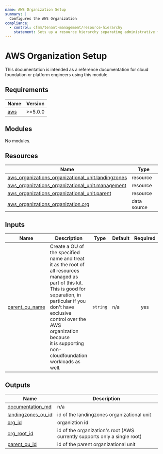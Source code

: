 ```yaml
---
name: AWS Organization Setup
summary: |
  Configures the AWS Organization
compliance:
  - control: cfmm/tenant-management/resource-hierarchy
    statement: Sets up a resource hierarchy separating administrative from customer workloads
---
```


# AWS Organization Setup

This documentation is intended as a reference documentation for cloud foundation or platform engineers using this module.

<!-- BEGIN_TF_DOCS -->
## Requirements

| Name | Version |
|------|---------|
| <a name="requirement_aws"></a> [aws](#requirement\_aws) | >=5.0.0 |

## Modules

No modules.

## Resources

| Name | Type |
|------|------|
| [aws_organizations_organizational_unit.landingzones](https://registry.terraform.io/providers/hashicorp/aws/latest/docs/resources/organizations_organizational_unit) | resource |
| [aws_organizations_organizational_unit.management](https://registry.terraform.io/providers/hashicorp/aws/latest/docs/resources/organizations_organizational_unit) | resource |
| [aws_organizations_organizational_unit.parent](https://registry.terraform.io/providers/hashicorp/aws/latest/docs/resources/organizations_organizational_unit) | resource |
| [aws_organizations_organization.org](https://registry.terraform.io/providers/hashicorp/aws/latest/docs/data-sources/organizations_organization) | data source |

## Inputs

| Name | Description | Type | Default | Required |
|------|-------------|------|---------|:--------:|
| <a name="input_parent_ou_name"></a> [parent\_ou\_name](#input\_parent\_ou\_name) | Create a OU of the specified name and treat it as the root of all resources managed as part of this kit.<br>    This is good for separation, in particular if you don't have exclusive control over the AWS organization because<br>    it is supporting non-cloudfoundation workloads as well. | `string` | n/a | yes |

## Outputs

| Name | Description |
|------|-------------|
| <a name="output_documentation_md"></a> [documentation\_md](#output\_documentation\_md) | n/a |
| <a name="output_landingzones_ou_id"></a> [landingzones\_ou\_id](#output\_landingzones\_ou\_id) | id of the landingzones organizational unit |
| <a name="output_org_id"></a> [org\_id](#output\_org\_id) | organiztion id |
| <a name="output_org_root_id"></a> [org\_root\_id](#output\_org\_root\_id) | id of the organization's root (AWS currently supports only a single root) |
| <a name="output_parent_ou_id"></a> [parent\_ou\_id](#output\_parent\_ou\_id) | id of the parent organizational unit |
<!-- END_TF_DOCS -->